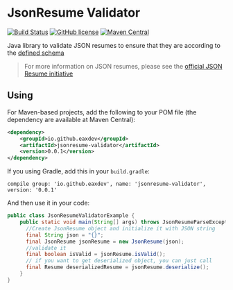 # JsonResume Validator
[![Build Status](https://github.com/eaxdev/Java-JsonResume-Validator/workflows/build/badge.svg)](https://github.com/eaxdev/Java-JsonResume-Validator/actions)
[![GitHub license](https://img.shields.io/badge/license-MIT-blue.svg)](https://raw.githubusercontent.com/eaxdev/Java-JsonResume-Validator/master/LICENSE)
[![Maven Central](https://img.shields.io/maven-central/v/io.github.eaxdev/jsonresume-validator.svg?label=Maven%20Central)](https://search.maven.org/search?q=g:%22io.github.eaxdev%22%20AND%20a:%22jsonresume-validator%22)

Java library to validate JSON resumes to ensure that they are according to the [defined schema](https://jsonresume.org/schema/)

> For more information on JSON resumes, please see the [official JSON Resume initiative](https://jsonresume.org)

## Using
For Maven-based projects, add the following to your POM file (the dependency are available at Maven Central):
```xml
<dependency>
    <groupId>io.github.eaxdev</groupId>
    <artifactId>jsonresume-validator</artifactId>
    <version>0.0.1</version>
</dependency>
```
If you using Gradle, add this in your `build.gradle`:
```
compile group: 'io.github.eaxdev', name: 'jsonresume-validator', version: '0.0.1'
```

And then use it in your code:

```java
public class JsonResumeValidatorExample {
    public static void main(String[] args) throws JsonResumeParseException {
      //Create JsonResume object and initialize it with JSON string
      final String json = "{}";
      final JsonResume jsonResume = new JsonResume(json);
      //validate it
      final boolean isValid = jsonResume.isValid();
      // if you want to get deserialized object, you can just call
      final Resume deserializedResume = jsonResume.deserialize();
    }
}
```
